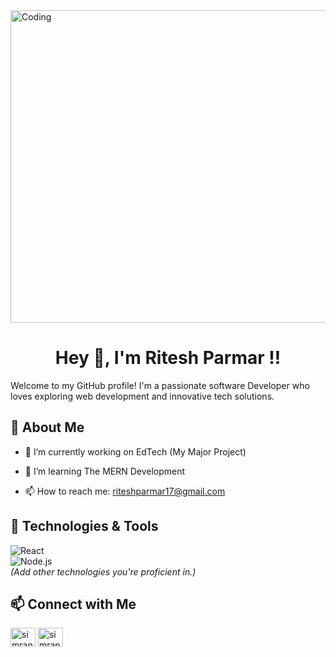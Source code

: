 <img align="center" alt="Coding" width="1000" height="500" src="https://elements-resized.envatousercontent.com/elements-cover-images/67052d83-ecdf-4606-bb96-a0f13e541e2a?w=433&cf_fit=scale-down&q=85&format=auto&s=e632bca4b12f6fcba54bb66909707bd5d4001f95046454815aa739d65f944726" >

<h1 align="center">Hey 👋, I'm Ritesh Parmar !!</h1>

Welcome to my GitHub profile! I'm a passionate software Developer who loves exploring web development and innovative tech solutions.

## 🚀 About Me  
- 🔭 I’m currently working on EdTech (My Major Project) 
- 🌱 I’m learning The MERN Development 

- 📫 How to reach me: riteshparmar17@gmail.com

## 🔧 Technologies & Tools  
![React](https://img.shields.io/badge/-React-61DAFB?logo=react&logoColor=white&style=for-the-badge)  
![Node.js](https://img.shields.io/badge/-Node.js-339933?logo=node.js&logoColor=white&style=for-the-badge)  
*(Add other technologies you're proficient in.)*  
<!--
## 📊 GitHub Stats  
![Your GitHub stats](https://github-readme-stats.vercel.app/api?username=your-username&show_icons=true&theme=radical)  
-->
## 📫 Connect with Me  
<p align="left">
<a href="https://www.linkedin.com/in/ritesh-parmar-772229311/" target="blank"><img align="center" src="https://raw.githubusercontent.com/rahuldkjain/github-profile-readme-generator/master/src/images/icons/Social/linked-in-alt.svg" alt="simran-bhalode" height="30" width="40" /></a>
<a href="https://leetcode.com/u/Ritesh_Parmar/" target="blank"><img align="center" src="https://raw.githubusercontent.com/rahuldkjain/github-profile-readme-generator/master/src/images/icons/Social/leet-code.svg" alt="simran_bhalode" height="30" width="40" /></a>
</p>

<!--
**RiteshPx/RiteshPx** is a ✨ _special_ ✨ repository because its `README.md` (this file) appears on your GitHub profile.

Here are some ideas to get you started:

- 🔭 I’m currently working on ...
- 🌱 I’m currently learning ...
- 👯 I’m looking to collaborate on ...
- 🤔 I’m looking for help with ...
- 💬 Ask me about ...
- 📫 How to reach me: ...
- 😄 Pronouns: ...
- ⚡ Fun fact: ...
-->
